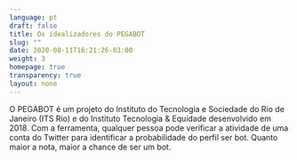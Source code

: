 ```yaml
---
language: pt
draft: false
title: Os idealizadores do PEGABOT
slug: ""
date: 2020-08-11T16:21:26-03:00
weight: 3
homepage: true
transparency: true
layout: none
---
```

O PEGABOT é um projeto do Instituto do Tecnologia e Sociedade do Rio de Janeiro (ITS Rio) e do Instituto Tecnologia & Equidade desenvolvido em 2018. Com a ferramenta, qualquer pessoa pode verificar a atividade de uma conta do Twitter para identificar a probabilidade do perfil ser bot. Quanto maior a nota, maior a chance de ser um bot.
